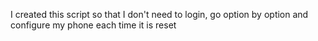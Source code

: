 I created this script so that I don't need to login, go option by option and configure my phone each time it is reset
